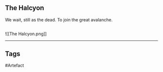 ## The Halcyon
We wait, still as the dead.
To join the great avalanche.
## 
![[The Halcyon.png]]

---
## Tags
#Artefact